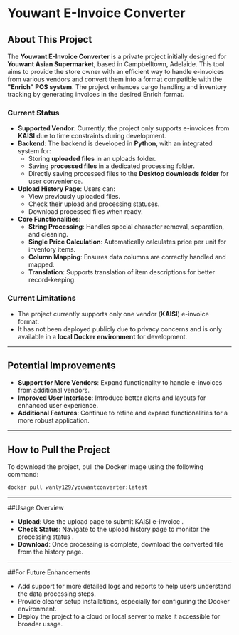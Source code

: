 # Youwant E-Invoice Converter

## About This Project

The **Youwant E-Invoice Converter** is a private project initially designed for **Youwant Asian Supermarket**, based in Campbelltown, Adelaide. This tool aims to provide the store owner with an efficient way to handle e-invoices from various vendors and convert them into a format compatible with the **"Enrich" POS system**. The project enhances cargo handling and inventory tracking by generating invoices in the desired Enrich format.

### Current Status

- **Supported Vendor**: Currently, the project only supports e-invoices from **KAISI** due to time constraints during development.
- **Backend**: The backend is developed in **Python**, with an integrated system for:
  - Storing **uploaded files** in an uploads folder.
  - Saving **processed files** in a dedicated processing folder.
  - Directly saving processed files to the **Desktop downloads folder** for user convenience.
- **Upload History Page**: Users can:
  - View previously uploaded files.
  - Check their upload and processing statuses.
  - Download processed files when ready.
- **Core Functionalities**:
  - **String Processing**: Handles special character removal, separation, and cleaning.
  - **Single Price Calculation**: Automatically calculates price per unit for inventory items.
  - **Column Mapping**: Ensures data columns are correctly handled and mapped.
  - **Translation**: Supports translation of item descriptions for better record-keeping.

### Current Limitations

- The project currently supports only one vendor (**KAISI**) e-invoice format.
- It has not been deployed publicly due to privacy concerns and is only available in a **local Docker environment** for development.

---

## Potential Improvements

- **Support for More Vendors**: Expand functionality to handle e-invoices from additional vendors.
- **Improved User Interface**: Introduce better alerts and layouts for enhanced user experience.
- **Additional Features**: Continue to refine and expand functionalities for a more robust application.

---

## How to Pull the Project

To download the project, pull the Docker image using the following command:

```bash
docker pull wanly129/youwantconverter:latest
```

---

##Usage Overview 
- **Upload**: Use the upload page to submit KAISI e-invoice .
- **Check Status**: Navigate to the upload history page to monitor the processing status .
- **Download**: Once processing is complete, download the converted file from the history page. 

---

##For Future Enhancements 
- Add support for more detailed logs and reports to help users understand the data processing steps.
- Provide clearer setup installations, especially for configuring the Docker environment.
- Deploy the project to a cloud or local server to make it accessible for broader usage. 

